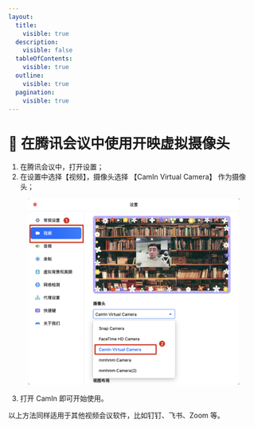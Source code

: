 ```yaml
---
layout:
  title:
    visible: true
  description:
    visible: false
  tableOfContents:
    visible: true
  outline:
    visible: true
  pagination:
    visible: true
---
```


# 🤝 在腾讯会议中使用开映虚拟摄像头

1. 在腾讯会议中，打开设置；
2. 在设置中选择【视频】，摄像头选择 【CamIn Virtual Camera】 作为摄像头；

<figure><img src="../../.gitbook/assets/image (3).png" alt=""><figcaption></figcaption></figure>

3. 打开 CamIn 即可开始使用。

以上方法同样适用于其他视频会议软件，比如钉钉、飞书、Zoom 等。
